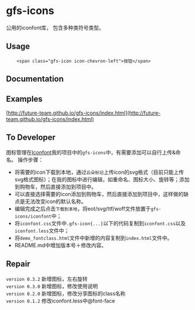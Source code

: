 # gfs-icons
公用的iconfont库， 包含多种类符号类型。


## Usage

```
    <span class="gfs-icon icon-chevron-left">按钮</span>
```

## Documentation


## Examples

[http://future-team.github.io/gfs-icons/index.html](http://future-team.github.io/gfs-icons/index.html)

## To Developer
图标管理在[Iconfont](http://www.iconfont.cn/)我的项目中的`gfs-icons`中，有需要添加可以自行上传&命名。
操作步骤：
-  将需要的icon下载到本地，通过`云朵标记`上传icon的svg格式（目前只能上传svg格式图标）；在我的图标中进行编辑，如重命名、图标大小、旋转等；添加到购物车，然后直接添加到项目中。
-  可以直接选择需要的icon添加到购物车，然后直接添加到项目中，这样做的缺点是无法改变icon的默认名称。
-  编辑完成之后点击`下载到本地`，将eot/svg/ttf/woff文件放置于`gfs-icons/iconfont`中；
-  将`iconfont.css`文件中`.gfs-icon{...}`以下的代码复制到`iconfont.css`以及`iconfont.less`文件中；
-  将`demo_fontclass.html`文件中新增的内容复制到`index.html`文件中。
-  README.md中增加版本号＋修改内容。

## Repair
`version 0.3.2` 新增图标，左右旋转 <br/>
`version 0.3.0` 新增图标，修改使用说明 <br/>
`version 0.2.0` 新增图标，修改分享图标的class名称 <br/>
`version 0.1.2` 修改iconfont.less中@font-face <br/>
